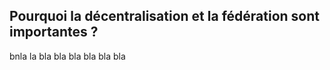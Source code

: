 ## Pourquoi la décentralisation et la fédération sont importantes ?

bnla la bla bla bla bla bla bla
